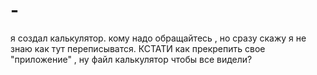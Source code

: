 # -
я создал калькулятор. кому надо обращайтесь , но сразу скажу я не знаю как тут переписыватся. КСТАТИ как прекрепить свое "приложение" , ну файл калькулятор чтобы все видели?
